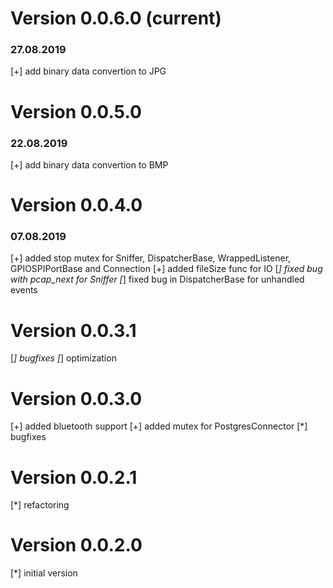 # Version 0.0.6.0 (current)
### 27.08.2019
[+] add binary data convertion to JPG

# Version 0.0.5.0
### 22.08.2019
[+] add binary data convertion to BMP

# Version 0.0.4.0
### 07.08.2019
[+] added stop mutex for Sniffer, DispatcherBase, WrappedListener, GPIOSPIPortBase and Connection
[+] added fileSize func for IO
[*] fixed bug with pcap_next for Sniffer
[*] fixed bug in DispatcherBase for unhandled events

# Version 0.0.3.1
[*] bugfixes
[*] optimization

# Version 0.0.3.0
[+] added bluetooth support
[+] added mutex for PostgresConnector
[*] bugfixes

# Version 0.0.2.1
[*] refactoring

# Version 0.0.2.0
[*] initial version

